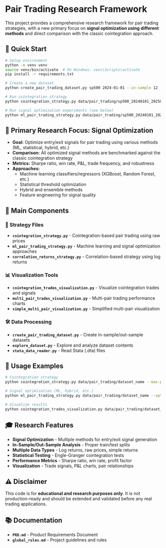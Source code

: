 # Pair Trading Research Framework

This project provides a comprehensive research framework for pair trading strategies, with a new primary focus on **signal optimization using different methods** and direct comparison with the classic cointegration approach.

## 🚀 Quick Start

```bash
# Setup environment
python -m venv venv
source venv/bin/activate  # On Windows: venv\Scripts\activate
pip install -r requirements.txt

# Create a new dataset
python create_pair_trading_dataset.py sp500 2024-01-01 --in-sample 12 --out-sample 6

# Run cointegration strategy
python cointegration_strategy.py data/pair_trading/sp500_20240101_20250430_log_returns_12m6m --max-pairs 10

# Run signal optimization experiments (see below)
python ml_pair_trading_strategy.py data/pair_trading/sp500_20240101_20250430_log_returns_12m6m --optimize-signals --compare-cointegration
```

## 🔬 Primary Research Focus: Signal Optimization

- **Goal:** Optimize entry/exit signals for pair trading using various methods (ML, statistical, hybrid, etc.)
- **Comparison:** All optimized signal methods are benchmarked against the classic cointegration strategy
- **Metrics:** Sharpe ratio, win rate, P&L, trade frequency, and robustness
- **Approaches:**
  - Machine learning classifiers/regressors (XGBoost, Random Forest, etc.)
  - Statistical threshold optimization
  - Hybrid and ensemble methods
  - Feature engineering for signal quality

## 📁 Main Components

### 🎯 Strategy Files
- **`cointegration_strategy.py`** - Cointegration-based pair trading using raw prices
- **`ml_pair_trading_strategy.py`** - Machine learning and signal optimization approaches
- **`correlation_returns_strategy.py`** - Correlation-based strategy using log returns

### 📊 Visualization Tools
- **`cointegration_trades_visualization.py`** - Visualize cointegration trades and signals
- **`multi_pair_trades_visualization.py`** - Multi-pair trading performance charts
- **`simple_multi_pair_visualization.py`** - Simplified multi-pair visualization

### 🛠️ Data Processing
- **`create_pair_trading_dataset.py`** - Create in-sample/out-sample datasets
- **`explore_dataset.py`** - Explore and analyze dataset contents
- **`stata_data_reader.py`** - Read Stata (.dta) files

## 🧪 Usage Examples

```bash
# Cointegration strategy
python cointegration_strategy.py data/pair_trading/dataset_name --max-pairs 20

# Signal optimization (ML, hybrid, etc.)
python ml_pair_trading_strategy.py data/pair_trading/dataset_name --optimize-signals --compare-cointegration --model xgboost

# Visualize results
python cointegration_trades_visualization.py data/pair_trading/dataset_name --stock1 AAPL --stock2 MSFT
```

## 🎓 Research Features

- **Signal Optimization** - Multiple methods for entry/exit signal generation
- **In-Sample/Out-Sample Analysis** - Proper train/test splits
- **Multiple Data Types** - Log returns, raw prices, simple returns
- **Statistical Testing** - Engle-Granger cointegration tests
- **Performance Metrics** - Sharpe ratio, win rate, profit factor
- **Visualization** - Trade signals, P&L charts, pair relationships

## ⚠️ Disclaimer

This code is for **educational and research purposes only**. It is not production-ready and should be extended and validated before any real trading applications.

## 📚 Documentation

- **`PRD.md`** - Product Requirements Document
- **`global_rules.md`** - Project guidelines and rules


